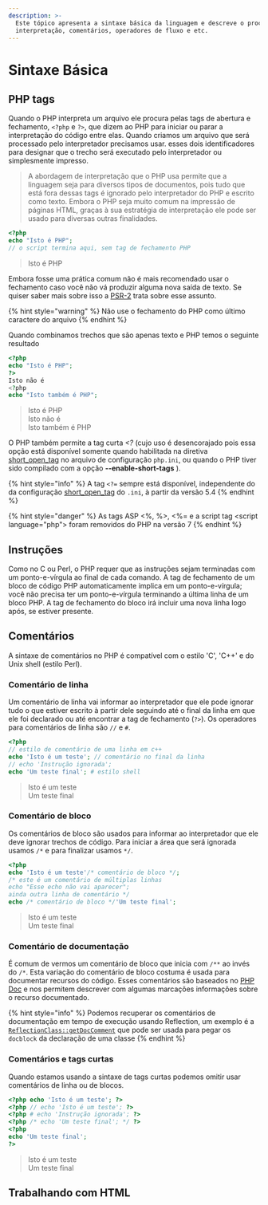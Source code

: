 ```yaml
---
description: >-
  Este tópico apresenta a sintaxe básica da linguagem e descreve o processo de
  interpretação, comentários, operadores de fluxo e etc.
---
```


# Sintaxe Básica

## PHP tags

Quando o PHP interpreta um arquivo ele procura pelas tags de abertura e fechamento, `<?php` e `?>`, que dizem ao PHP para iniciar ou parar a interpretação do código entre elas. Quando criamos um arquivo que será processado pelo interpretador precisamos usar. esses dois identificadores para designar que o trecho será executado pelo interpretador ou simplesmente impresso.

> A abordagem de interpretação que o PHP usa permite que a linguagem seja para diversos tipos de documentos, pois tudo que está fora dessas tags é ignorado pelo interpretador do PHP e escrito como texto. Embora o PHP seja muito comum na impressão de páginas HTML, graças à sua estratégia de interpretação ele pode ser usado para diversas outras finalidades.

```php
<?php
echo "Isto é PHP";
// o script termina aqui, sem tag de fechamento PHP
```

> Isto é PHP

Embora fosse uma prática comum não é mais recomendado usar o fechamento caso você não vá produzir alguma nova saída de texto. Se quiser saber mais sobre isso a [PSR-2](https://www.php-fig.org/psr/psr-2) trata sobre esse assunto.

{% hint style="warning" %}
Não use o fechamento do PHP como último caractere do arquivo
{% endhint %}

Quando combinamos trechos que são apenas texto e PHP temos o seguinte resultado

```php
<?php
echo "Isto é PHP";
?>
Isto não é
<?php
echo "Isto também é PHP";
```

> Isto é PHP  
> Isto não é  
> Isto também é PHP

O PHP também permite a tag curta _&lt;?_ \(cujo uso é desencorajado pois essa opção está disponível somente quando habilitada na diretiva [short\_open\_tag](https://www.php.net/manual/pt_BR/ini.core.php#ini.short-open-tag) no arquivo de configuração `php.ini`, ou quando o PHP tiver sido compilado com a opção **--enable-short-tags** \).

{% hint style="info" %}
A tag `<?=` sempre está disponível, independente do da configuração [short\_open\_tag](https://php.net/short_open_tag) do `.ini`, à partir da versão 5.4
{% endhint %}

{% hint style="danger" %}
As tags ASP &lt;%, %&gt;, &lt;%= e a script tag &lt;script language="php"&gt; foram removidos do PHP na versão 7
{% endhint %}

## Instruções

Como no C ou Perl, o PHP requer que as instruções sejam terminadas com um ponto-e-vírgula ao final de cada comando. A tag de fechamento de um bloco de código PHP automaticamente implica em um ponto-e-vírgula; você não precisa ter um ponto-e-vírgula terminando a última linha de um bloco PHP. A tag de fechamento do bloco irá incluir uma nova linha logo após, se estiver presente.

## Comentários

A sintaxe de comentários no PHP é compatível com o estilo 'C', 'C++' e do Unix shell \(estilo Perl\).

### Comentário de linha

Um comentário de linha vai informar ao interpretador que ele pode ignorar tudo o que estiver escrito à partir dele seguindo até o final da linha em que ele foi declarado ou até encontrar a tag de fechamento \(`?>`\). Os operadores para comentários de linha são `//` e `#`.

```php
<?php
// estilo de comentário de uma linha em c++
echo 'Isto é um teste'; // comentário no final da linha
// echo 'Instrução ignorada';
echo 'Um teste final'; # estilo shell
```

> Isto é um teste  
> Um teste final

### Comentário de bloco

Os comentários de bloco são usados para informar ao interpretador que ele deve ignorar trechos de código. Para iniciar a área que será ignorada usamos `/*` e para finalizar usamos `*/`.

```php
<?php
echo 'Isto é um teste'/* comentário de bloco */;
/* este é um comentário de múltiplas linhas
echo "Esse echo não vai aparecer";
ainda outra linha de comentário */
echo /* comentário de bloco */'Um teste final';
```

> Isto é um teste  
> Um teste final

### Comentário de documentação

É comum de vermos um comentário de bloco que inicia com `/**` ao invés do `/*`. Esta variação do comentário de bloco costuma é usada para documentar recursos do código. Esses comentários são baseados no [PHP Doc](https://docs.phpdoc.org/references/phpdoc/index.html) e nos permitem descrever com algumas marcações informações sobre o recurso documentado.

{% hint style="info" %}
Podemos recuperar os comentários de documentação em tempo de execução usando Reflection, um exemplo é a [`ReflectionClass::getDocComment`](https://www.php.net/manual/en/reflectionclass.getdoccomment.php) que pode ser usada para pegar os `docblock` da declaração de uma classe
{% endhint %}

### Comentários e tags curtas

Quando estamos usando a sintaxe de tags curtas podemos omitir usar comentários de linha ou de blocos.

```php
<?php echo 'Isto é um teste'; ?>
<?php // echo 'Isto é um teste'; ?>
<?php # echo 'Instrução ignorada'; ?>
<?php /* echo 'Um teste final'; */ ?>
<?php
echo 'Um teste final';
?>
```

> Isto é um teste  
> Um teste final

## Trabalhando com HTML

